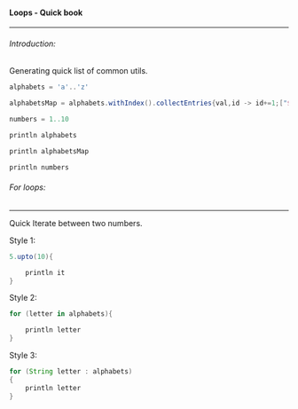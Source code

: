#### Loops - Quick book
<hr>

###### Introduction:

Generating quick list of common utils.

```groovy
alphabets = 'a'..'z'

alphabetsMap = alphabets.withIndex().collectEntries{val,id -> id+=1;["$id":val]}

numbers = 1..10

println alphabets

println alphabetsMap

println numbers
```


###### For loops:
<hr>
Quick Iterate between two numbers. 

Style 1:
```groovy
5.upto(10){

	println it
}
```

Style 2:
```groovy
for (letter in alphabets){

	println letter
}
```
Style 3:

```groovy
for (String letter : alphabets)
{
	println letter
}
```